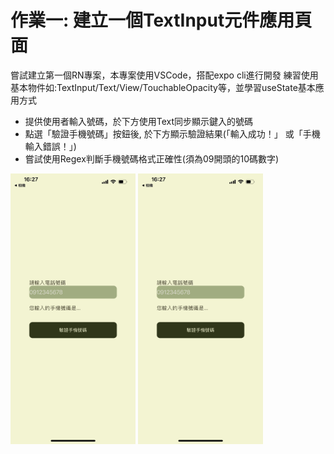 # 作業一: 建立一個TextInput元件應用頁面
嘗試建立第一個RN專案，本專案使用VSCode，搭配expo cli進行開發
練習使用基本物件如:TextInput/Text/View/TouchableOpacity等，並學習useState基本應用方式
- 提供使用者輸入號碼，於下方使用Text同步顯示鍵入的號碼
- 點選「驗證手機號碼」按鈕後, 於下方顯示驗證結果(「輸入成功！」 或「手機輸入錯誤！」)
- 嘗試使用Regex判斷手機號碼格式正確性(須為09開頭的10碼數字)
<img src="https://github.com/jwhollyli/ReactNative/blob/5666fdd3bfda9f944aa9d04c949edb79b4557b53/Homework1_TextInput/demoImages/image1.jpg" alt="Image1" width="200"/>
<img src="https://github.com/jwhollyli/ReactNative/blob/5666fdd3bfda9f944aa9d04c949edb79b4557b53/Homework1_TextInput/demoImages/image1.jpg" alt="Image2" width="200"/>

